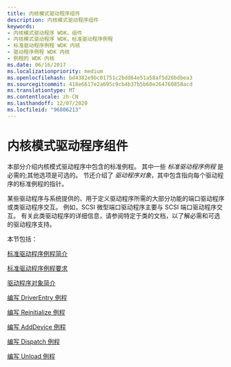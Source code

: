 ```yaml
---
title: 内核模式驱动程序组件
description: 内核模式驱动程序组件
keywords:
- 内核模式驱动程序 WDK，组件
- 内核模式驱动程序 WDK，标准驱动程序例程
- 标准驱动程序例程 WDK 内核
- 驱动程序例程 WDK 内核
- 例程的 WDK 内核
ms.date: 06/16/2017
ms.localizationpriority: medium
ms.openlocfilehash: bd4382e9bc01751c2bdd64e51a58af5d26bdbea3
ms.sourcegitcommit: 418e6617e2a695c9cb4b37b5b60e264760858acd
ms.translationtype: MT
ms.contentlocale: zh-CN
ms.lasthandoff: 12/07/2020
ms.locfileid: "96806213"
---
```

# <a name="kernel-mode-driver-components"></a>内核模式驱动程序组件





本部分介绍内核模式驱动程序中包含的标准例程。 其中一些 *标准驱动程序例程* 是必需的;其他选项是可选的。 节还介绍了 *驱动程序对象*，其中包含指向每个驱动程序的标准例程的指针。

某些驱动程序与系统提供的、用于定义驱动程序所需的大部分功能的端口驱动程序或类驱动程序交互。 例如，SCSI 微型端口驱动程序主要与 SCSI 端口驱动程序交互。 有关此类驱动程序的详细信息，请参阅特定于类的文档，以了解必需和可选的驱动程序支持。

本节包括：

[标准驱动程序例程简介](introduction-to-standard-driver-routines.md)

[标准驱动程序例程要求](standard-driver-routine-requirements.md)

[驱动程序对象简介](introduction-to-driver-objects.md)

[编写 DriverEntry 例程](writing-a-driverentry-routine.md)

[编写 Reinitialize 例程](writing-a-reinitialize-routine.md)

[编写 AddDevice 例程](writing-an-adddevice-routine.md)

[编写 Dispatch 例程](writing-dispatch-routines.md)

[编写 Unload 例程](writing-an-unload-routine.md)

 

 




